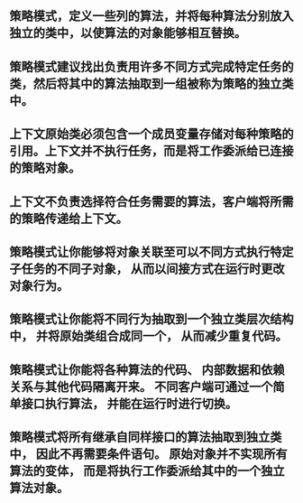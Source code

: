 ## 策略模式，定义一些列的算法，并将每种算法分别放入独立的类中，以使算法的对象能够相互替换。

## 策略模式建议找出负责用许多不同方式完成特定任务的类，然后将其中的算法抽取到一组被称为策略的独立类中。

## 上下文原始类必须包含一个成员变量存储对每种策略的引用。上下文并不执行任务，而是将工作委派给已连接的策略对象。
## 上下文不负责选择符合任务需要的算法，客户端将所需的策略传递给上下文。

## 策略模式让你能够将对象关联至可以不同方式执行特定子任务的不同子对象， 从而以间接方式在运行时更改对象行为。
## 策略模式让你能将不同行为抽取到一个独立类层次结构中， 并将原始类组合成同一个， 从而减少重复代码。
## 策略模式让你能将各种算法的代码、 内部数据和依赖关系与其他代码隔离开来。 不同客户端可通过一个简单接口执行算法， 并能在运行时进行切换。
##  策略模式将所有继承自同样接口的算法抽取到独立类中， 因此不再需要条件语句。 原始对象并不实现所有算法的变体， 而是将执行工作委派给其中的一个独立算法对象。